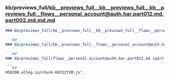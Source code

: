 ### kb/previews_full/kb__previews_full__kb__previews_full__kb__previews_full__flows__personal_account@auth.har.part012.md.part002.md.md.md

```md
### kb/previews_full/kb__previews_full__kb__previews_full__flows__personal_account@auth.har.part012.md.part002.md.md

```md
### kb/previews_full/kb__previews_full__flows__personal_account@auth.har.part012.md.part002.md

```md
### kb/previews_full/flows__personal_account@auth.har.part012.md (part 002)

```md
958200.alteg.io/chunk-KO722YSM.js",
                   
```

```

```

```

```

